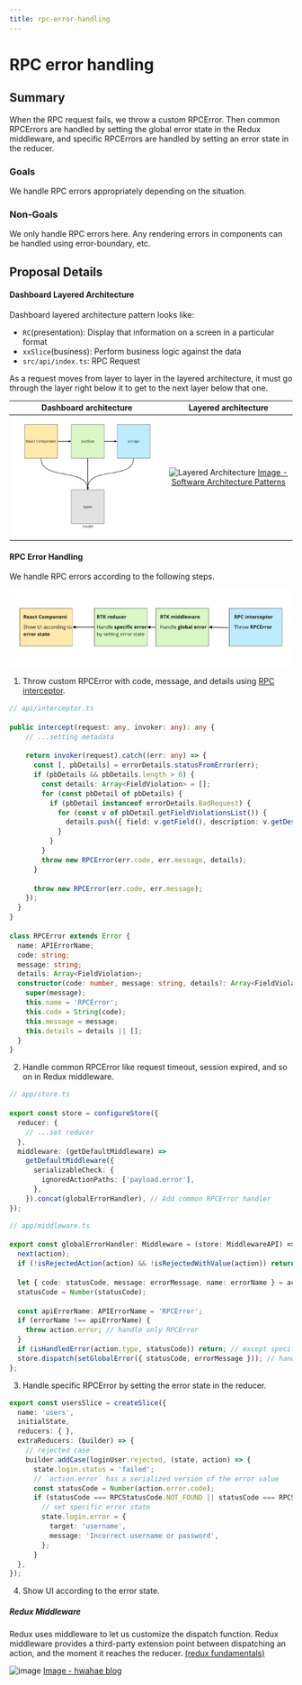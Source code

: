 ```yaml
---
title: rpc-error-handling
---
```


# RPC error handling

## Summary

When the RPC request fails, we throw a custom RPCError. Then common RPCErrors are handled by setting the global error state in the Redux middleware, and specific RPCErrors are handled by setting an error state in the reducer.

### Goals

We handle RPC errors appropriately depending on the situation.

### Non-Goals

We only handle RPC errors here. Any rendering errors in components can be handled using error-boundary, etc.

## Proposal Details

#### Dashboard Layered Architecture

Dashboard layered architecture pattern looks like:

- `RC`(presentation): Display that information on a screen in a particular format
- `xxSlice`(business): Perform business logic against the data
- `src/api/index.ts`: RPC Request

As a request moves from layer to layer in the layered architecture, it must go through the layer right below it to get to the next layer below that one.

|                               Dashboard architecture                                |                                                                                                                                      Layered architecture                                                                                                                                       |
| :---------------------------------------------------------------------------------: | :---------------------------------------------------------------------------------------------------------------------------------------------------------------------------------------------------------------------------------------------------------------------------------------------: |
| <img width="540" alt="layered-architecture" src="./media/layered-architecture.png"> | <img width="300" alt="Layered Architecture" src="https://www.oreilly.com/library/view/software-architecture-patterns/9781491971437/assets/sapr_0102.png"> [Image - Software Architecture Patterns](https://www.oreilly.com/library/view/software-architecture-patterns/9781491971437/ch01.html) |

#### RPC Error Handling

We handle RPC errors according to the following steps.

![rpc-error-handling](./media/rpc-error-handling.png)

1. Throw custom RPCError with code, message, and details using [RPC interceptor](https://grpc.io/blog/grpc-web-interceptor/).

```ts
// api/interceptor.ts

public intercept(request: any, invoker: any): any {
    // ...setting metadata

    return invoker(request).catch((err: any) => {
      const [, pbDetails] = errorDetails.statusFromError(err);
      if (pbDetails && pbDetails.length > 0) {
        const details: Array<FieldViolation> = [];
        for (const pbDetail of pbDetails) {
          if (pbDetail instanceof errorDetails.BadRequest) {
            for (const v of pbDetail.getFieldViolationsList()) {
              details.push({ field: v.getField(), description: v.getDescription() });
            }
          }
        }
        throw new RPCError(err.code, err.message, details);
      }

      throw new RPCError(err.code, err.message);
    });
  }
}

class RPCError extends Error {
  name: APIErrorName;
  code: string;
  message: string;
  details: Array<FieldViolation>;
  constructor(code: number, message: string, details?: Array<FieldViolation>) {
    super(message);
    this.name = 'RPCError';
    this.code = String(code);
    this.message = message;
    this.details = details || [];
  }
}
```

2. Handle common RPCError like request timeout, session expired, and so on in Redux middleware.

```ts
// app/store.ts

export const store = configureStore({
  reducer: {
    // ...set reducer
  },
  middleware: (getDefaultMiddleware) =>
    getDefaultMiddleware({
      serializableCheck: {
        ignoredActionPaths: ['payload.error'],
      },
    }).concat(globalErrorHandler), // Add common RPCError handler
});
```

```ts
// app/middleware.ts

export const globalErrorHandler: Middleware = (store: MiddlewareAPI) => (next) => (action) => {
  next(action);
  if (!isRejectedAction(action) && !isRejectedWithValue(action)) return;

  let { code: statusCode, message: errorMessage, name: errorName } = action.error;
  statusCode = Number(statusCode);

  const apiErrorName: APIErrorName = 'RPCError';
  if (errorName !== apiErrorName) {
    throw action.error; // handle only RPCError
  }
  if (isHandledError(action.type, statusCode)) return; // except specific RPCError
  store.dispatch(setGlobalError({ statusCode, errorMessage })); // handle common RPCError
};
```

3. Handle specific RPCError by setting the error state in the reducer.

```ts
export const usersSlice = createSlice({
  name: 'users',
  initialState,
  reducers: { },
  extraReducers: (builder) => {
    // rejected case
    builder.addCase(loginUser.rejected, (state, action) => {
      state.login.status = 'failed';
      // `action.error` has a serialized version of the error value
      const statusCode = Number(action.error.code);
      if (statusCode === RPCStatusCode.NOT_FOUND || statusCode === RPCStatusCode.UNAUTHENTICATED) {
        // set specific error state
        state.login.error = {
          target: 'username',
          message: 'Incorrect username or password',
        };
      }
  },
});
```

4. Show UI according to the error state.

##### Redux Middleware

Redux uses middleware to let us customize the dispatch function. Redux middleware provides a third-party extension point between dispatching an action, and the moment it reaches the reducer. [(redux fundamentals)](https://redux.js.org/tutorials/fundamentals/part-4-store#middleware)

<img width="450" alt="image" src="http://blog.hwahae.co.kr/wp-content/uploads/2021/09/210927_fin_05-1.jpg"> [Image - hwahae blog](http://blog.hwahae.co.kr/all/tech/tech-tech/6946/)

